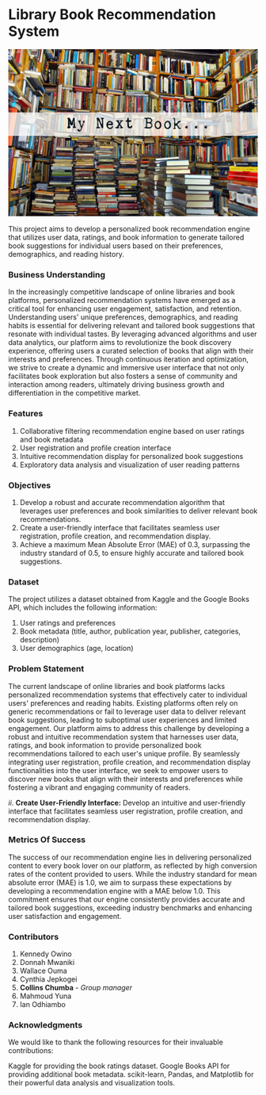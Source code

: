 # Library Book Recommendation System

![image](images/MyNextBook.jpg)


This project aims to develop a personalized book recommendation engine that utilizes user data, ratings, and book information to generate tailored book suggestions for individual users based on their preferences, demographics, and reading history.

### Business Understanding

In the increasingly competitive landscape of online libraries and book platforms, personalized recommendation systems have emerged as a critical tool for enhancing user engagement, satisfaction, and retention. Understanding users' unique preferences, demographics, and reading habits is essential for delivering relevant and tailored book suggestions that resonate with individual tastes. By leveraging advanced algorithms and user data analytics, our platform aims to revolutionize the book discovery experience, offering users a curated selection of books that align with their interests and preferences. Through continuous iteration and optimization, we strive to create a dynamic and immersive user interface that not only facilitates book exploration but also fosters a sense of community and interaction among readers, ultimately driving business growth and differentiation in the competitive market.

### Features

1. Collaborative filtering recommendation engine based on user ratings and book metadata
2. User registration and profile creation interface
3. Intuitive recommendation display for personalized book suggestions
4. Exploratory data analysis and visualization of user reading patterns


### Objectives

1. Develop a robust and accurate recommendation algorithm that leverages user preferences and book similarities to deliver relevant book recommendations.
2. Create a user-friendly interface that facilitates seamless user registration, profile creation, and recommendation display.
3. Achieve a maximum Mean Absolute Error (MAE) of 0.3, surpassing the industry standard of 0.5, to ensure highly accurate and tailored book suggestions.


### Dataset
The project utilizes a dataset obtained from Kaggle and the Google Books API, which includes the following information:

1. User ratings and preferences
2. Book metadata (title, author, publication year, publisher, categories, description)
3. User demographics (age, location)

### Problem Statement

The current landscape of online libraries and book platforms lacks personalized recommendation systems that effectively cater to individual users' preferences and reading habits. Existing platforms often rely on generic recommendations or fail to leverage user data to deliver relevant book suggestions, leading to suboptimal user experiences and limited engagement. Our platform aims to address this challenge by developing a robust and intuitive recommendation system that harnesses user data, ratings, and book information to provide personalized book recommendations tailored to each user's unique profile. By seamlessly integrating user registration, profile creation, and recommendation display functionalities into the user interface, we seek to empower users to discover new books that align with their interests and preferences while fostering a vibrant and engaging community of readers.


$ii.$ **Create User-Friendly Interface:** Develop an intuitive and user-friendly interface that facilitates seamless user registration, profile creation, and recommendation display. 

### Metrics Of Success

The success of our recommendation engine lies in delivering personalized content to every book lover on our platform, as reflected by high conversion rates of the content provided to users. While the industry standard for mean absolute error (MAE) is 1.0, we aim to surpass these expectations by developing a recommendation engine with a MAE below 1.0. This commitment ensures that our engine consistently provides accurate and tailored book suggestions, exceeding industry benchmarks and enhancing user satisfaction and engagement.

### Contributors
1. Kennedy Owino
2. Donnah Mwaniki
3. Wallace Ouma
4. Cynthia Jepkogei
5. **Collins Chumba** - *Group manager*
6. Mahmoud Yuna
7. Ian Odhiambo

### Acknowledgments
We would like to thank the following resources for their invaluable contributions:

Kaggle for providing the book ratings dataset.
Google Books API for providing additional book metadata.
scikit-learn, Pandas, and Matplotlib for their powerful data analysis and visualization tools.


